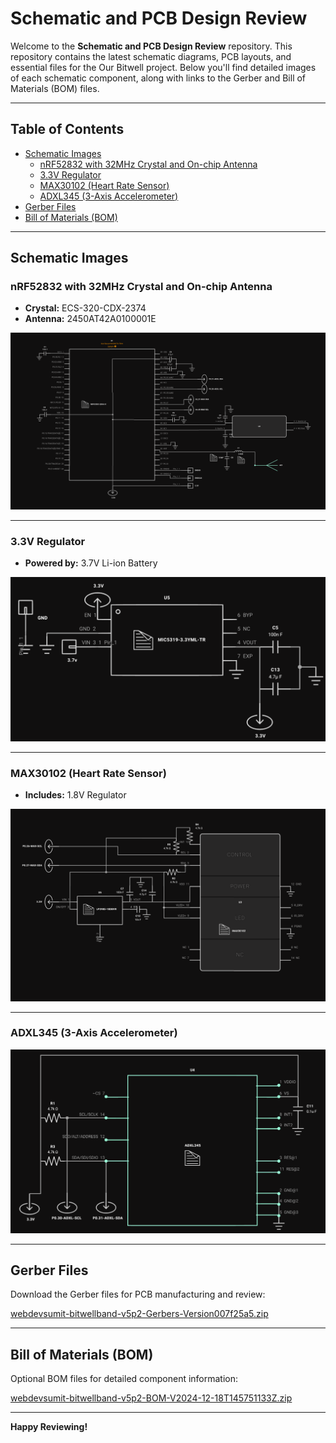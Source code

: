 # Schematic and PCB Design Review

Welcome to the **Schematic and PCB Design Review** repository. This repository contains the latest schematic diagrams, PCB layouts, and essential files for the Our Bitwell project. Below you'll find detailed images of each schematic component, along with links to the Gerber and Bill of Materials (BOM) files.

---

## Table of Contents
- [Schematic Images](#schematic-images)
  - [nRF52832 with 32MHz Crystal and On-chip Antenna](#nrf52832-with-32mhz-crystal-and-on-chip-antenna)
  - [3.3V Regulator](#33v-regulator)
  - [MAX30102 (Heart Rate Sensor)](#max30102-heart-rate-sensor)
  - [ADXL345 (3-Axis Accelerometer)](#adxl345-3-axis-accelerometer)
- [Gerber Files](#gerber-files)
- [Bill of Materials (BOM)](#bill-of-materials-bom)

---

## Schematic Images

### nRF52832 with 32MHz Crystal and On-chip Antenna
- **Crystal:** ECS-320-CDX-2374  
- **Antenna:** 2450AT42A0100001E

![nRF52832 Schematic](nRF52832.png)

---

### 3.3V Regulator
- **Powered by:** 3.7V Li-ion Battery

![3.3V Regulator Schematic](MIC5319.png)

---

### MAX30102 (Heart Rate Sensor)
- **Includes:** 1.8V Regulator

![MAX30102 Schematic](Max30102.png)

---

### ADXL345 (3-Axis Accelerometer)

![ADXL345 Schematic](ADXL345.png)

---

## Gerber Files

Download the Gerber files for PCB manufacturing and review:

[webdevsumit-bitwellband-v5p2-Gerbers-Version007f25a5.zip](webdevsumit-bitwellband-v5p2-Gerbers-Version007f25a5.zip)

---

## Bill of Materials (BOM)

Optional BOM files for detailed component information:

[webdevsumit-bitwellband-v5p2-BOM-V2024-12-18T145751133Z.zip](webdevsumit-bitwellband-v5p2-BOM-V2024-12-18T145751133Z.zip)

---

**Happy Reviewing!**

